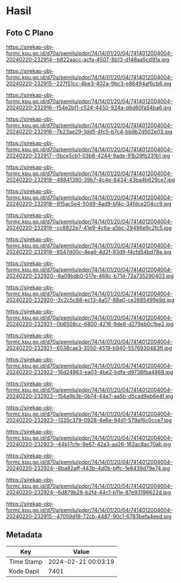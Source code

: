 # Hasil

## Foto C Plano

https://sirekap-obj-formc.kpu.go.id/d70a/pemilu/pdpr/74/14/01/20/04/7414012004004-20240220-232914--b822aacc-acfa-4507-8b13-d148aa5cd91a.jpg

https://sirekap-obj-formc.kpu.go.id/d70a/pemilu/pdpr/74/14/01/20/04/7414012004004-20240220-232915--227f51cc-4be3-402a-9bc3-e86494af6cb6.jpg

https://sirekap-obj-formc.kpu.go.id/d70a/pemilu/pdpr/74/14/01/20/04/7414012004004-20240220-232916--f54e2bf1-c524-4450-924a-d6d60fa54ba6.jpg

https://sirekap-obj-formc.kpu.go.id/d70a/pemilu/pdpr/74/14/01/20/04/7414012004004-20240220-232916--7b23ae29-1dd5-4fc5-b7c4-bb9b2d502e03.jpg

https://sirekap-obj-formc.kpu.go.id/d70a/pemilu/pdpr/74/14/01/20/04/7414012004004-20240220-232917--0bce5cb1-03b8-4244-9ade-91b29fb231b1.jpg

https://sirekap-obj-formc.kpu.go.id/d70a/pemilu/pdpr/74/14/01/20/04/7414012004004-20240220-232918--48841390-39b7-4c4e-8434-43ba4b629ce7.jpg

https://sirekap-obj-formc.kpu.go.id/d70a/pemilu/pdpr/74/14/01/20/04/7414012004004-20240220-232918--915ac5e4-5049-4ad9-bf4c-34fdce204cc9.jpg

https://sirekap-obj-formc.kpu.go.id/d70a/pemilu/pdpr/74/14/01/20/04/7414012004004-20240220-232919--cc8822e7-41e9-4c6a-a5bc-29496e9c2fc5.jpg

https://sirekap-obj-formc.kpu.go.id/d70a/pemilu/pdpr/74/14/01/20/04/7414012004004-20240220-232919--8547d00c-4ea6-4d2f-93d9-f4cfd54bd78a.jpg

https://sirekap-obj-formc.kpu.go.id/d70a/pemilu/pdpr/74/14/01/20/04/7414012004004-20240220-232920--8a09bdb0-517e-468c-b71d-72a735290403.jpg

https://sirekap-obj-formc.kpu.go.id/d70a/pemilu/pdpr/74/14/01/20/04/7414012004004-20240220-232920--2c2c5c88-ec13-4a07-88a0-ce2685499e9d.jpg

https://sirekap-obj-formc.kpu.go.id/d70a/pemilu/pdpr/74/14/01/20/04/7414012004004-20240220-232921--0b6508cc-6800-4216-9de8-d279eb0c1be2.jpg

https://sirekap-obj-formc.kpu.go.id/d70a/pemilu/pdpr/74/14/01/20/04/7414012004004-20240220-232921--6538cae3-3550-4519-b940-5576930483ff.jpg

https://sirekap-obj-formc.kpu.go.id/d70a/pemilu/pdpr/74/14/01/20/04/7414012004004-20240220-232922--16d24963-ea03-4be2-bdfa-d9736fba4868.jpg

https://sirekap-obj-formc.kpu.go.id/d70a/pemilu/pdpr/74/14/01/20/04/7414012004004-20240220-232922--154a9b3b-0b74-44e7-aa5b-d5cad9eb6e4f.jpg

https://sirekap-obj-formc.kpu.go.id/d70a/pemilu/pdpr/74/14/01/20/04/7414012004004-20240220-232923--1335c379-0928-4e6e-94d1-579af6c0cce7.jpg

https://sirekap-obj-formc.kpu.go.id/d70a/pemilu/pdpr/74/14/01/20/04/7414012004004-20240220-232923--44b17cfe-9e67-42a3-aa26-162ac8ac70ab.jpg

https://sirekap-obj-formc.kpu.go.id/d70a/pemilu/pdpr/74/14/01/20/04/7414012004004-20240220-232924--8ba92aff-443b-4d0b-bffc-1e8439d79e74.jpg

https://sirekap-obj-formc.kpu.go.id/d70a/pemilu/pdpr/74/14/01/20/04/7414012004004-20240220-232924--6d879b28-b2fd-44c1-b11e-87e93196622d.jpg

https://sirekap-obj-formc.kpu.go.id/d70a/pemilu/pdpr/74/14/01/20/04/7414012004004-20240220-232915--47059d18-72cb-4487-90c1-6783befa4eed.jpg


## Metadata

| Key        | Value               |
| ---------- | ------------------- |
| Time Stamp | 2024-02-21 00:03:19 |
| Kode Dapil | 7401                |



